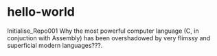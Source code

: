 # hello-world
Initialise_Repo001
Why the most powerful computer language (C, in conjuction with Assembly) has been overshadowed by very flimssy and superficial modern languages???.
